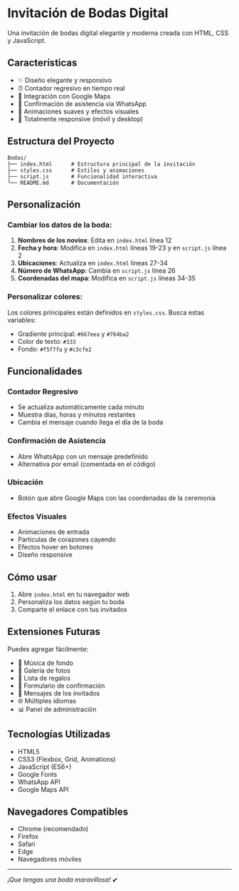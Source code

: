 # Invitación de Bodas Digital

Una invitación de bodas digital elegante y moderna creada con HTML, CSS y JavaScript.

## Características

- ✨ Diseño elegante y responsivo
- ⏰ Contador regresivo en tiempo real
- 📍 Integración con Google Maps
- 📱 Confirmación de asistencia vía WhatsApp
- 💝 Animaciones suaves y efectos visuales
- 📱 Totalmente responsive (móvil y desktop)

## Estructura del Proyecto

```
Bodas/
├── index.html      # Estructura principal de la invitación
├── styles.css      # Estilos y animaciones
├── script.js       # Funcionalidad interactiva
└── README.md       # Documentación
```

## Personalización

### Cambiar los datos de la boda:

1. **Nombres de los novios**: Edita en `index.html` línea 12
2. **Fecha y hora**: Modifica en `index.html` líneas 19-23 y en `script.js` línea 2
3. **Ubicaciones**: Actualiza en `index.html` líneas 27-34
4. **Número de WhatsApp**: Cambia en `script.js` línea 26
5. **Coordenadas del mapa**: Modifica en `script.js` líneas 34-35

### Personalizar colores:

Los colores principales están definidos en `styles.css`. Busca estas variables:
- Gradiente principal: `#667eea` y `#764ba2`
- Color de texto: `#333`
- Fondo: `#f5f7fa` y `#c3cfe2`

## Funcionalidades

### Contador Regresivo
- Se actualiza automáticamente cada minuto
- Muestra días, horas y minutos restantes
- Cambia el mensaje cuando llega el día de la boda

### Confirmación de Asistencia
- Abre WhatsApp con un mensaje predefinido
- Alternativa por email (comentada en el código)

### Ubicación
- Botón que abre Google Maps con las coordenadas de la ceremonia

### Efectos Visuales
- Animaciones de entrada
- Partículas de corazones cayendo
- Efectos hover en botones
- Diseño responsive

## Cómo usar

1. Abre `index.html` en tu navegador web
2. Personaliza los datos según tu boda
3. Comparte el enlace con tus invitados

## Extensiones Futuras

Puedes agregar fácilmente:
- 🎵 Música de fondo
- 📸 Galería de fotos
- 🎁 Lista de regalos
- 📝 Formulario de confirmación
- 💌 Mensajes de los invitados
- 🌐 Múltiples idiomas
- 📊 Panel de administración

## Tecnologías Utilizadas

- HTML5
- CSS3 (Flexbox, Grid, Animations)
- JavaScript (ES6+)
- Google Fonts
- WhatsApp API
- Google Maps API

## Navegadores Compatibles

- Chrome (recomendado)
- Firefox
- Safari
- Edge
- Navegadores móviles

---

*¡Que tengas una boda maravillosa! 💕*
